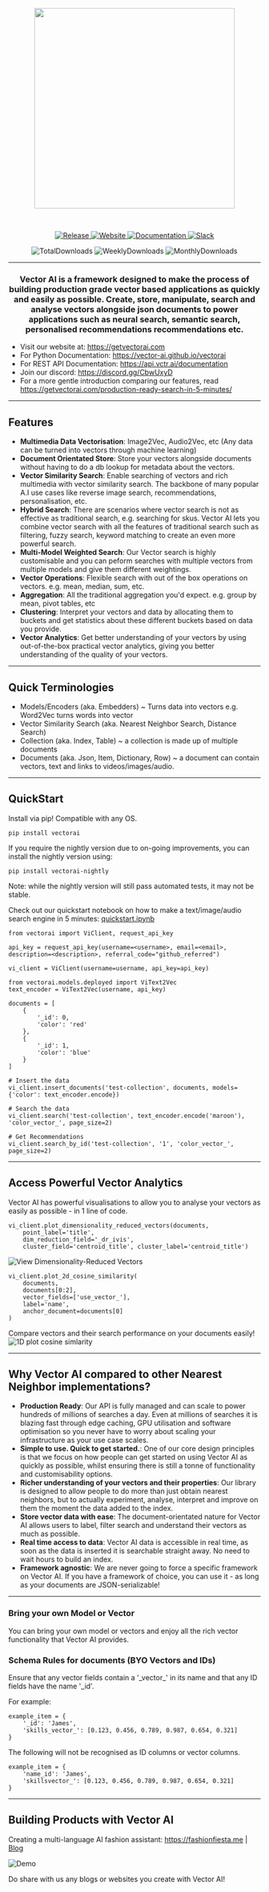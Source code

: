 <p align="center">
    <a href="https://getvectorai.com">
        <img src="https://getvectorai.com/assets/logo-with-text-v2.png" width="400"></img>
    </a>
</p>
<br>
<p align="center">
    <a href="https://github.com/vector-ai/vectorai">
        <img alt="Release" src="https://img.shields.io/github/v/tag/vector-ai/vectorai?label=release">
    </a>
    <a href="https://getvectorai.com">
        <img alt="Website" src="https://img.shields.io/website?up_message=online&label=website&url=https%3A%2F%2Fgetvectorai.com">
    </a>
    <a href="https://vector-ai.github.io/vectorai">
        <img alt="Documentation" src="https://img.shields.io/website?up_message=online&label=documentation&url=https%3A%2F%2Fvector-ai.github.io%2Fvectorai">
    </a>
    <a href="https://join.slack.com/t/vector-ai-workspace/shared_invite/zt-itto14oy-0KerBV7onSuYRP_kmXE9yA">
        <img alt="Slack" src="https://img.shields.io/badge/slack-join-blue.svg">
    </a>
</p>

<div align="center">

![TotalDownloads](https://static.pepy.tech/personalized-badge/vectorai-nightly?period=total&units=none&left_color=black&right_color=red&left_text=Total%20Downloads&?)
![WeeklyDownloads](https://static.pepy.tech/personalized-badge/vectorai-nightly?period=week&units=none&left_color=black&right_color=red&left_text=Weekly%20Downloads&?)
![MonthlyDownloads](https://static.pepy.tech/personalized-badge/vectorai-nightly?period=month&units=none&left_color=black&right_color=red&left_text=Monthly%20Downloads&?)

</div>
<hr>

<h3 align="center">
Vector AI is a framework designed to make the process of building production grade vector based applications as quickly and easily as possible. Create, store, manipulate, search and analyse vectors alongside json documents to power applications such as neural search, semantic search, personalised recommendations recommendations etc.
</h3>

- Visit our website at: https://getvectorai.com
- For Python Documentation: https://vector-ai.github.io/vectorai
- For REST API Documentation: https://api.vctr.ai/documentation
- Join our discord: https://discord.gg/CbwUxyD
- For a more gentle introduction comparing our features, read https://getvectorai.com/production-ready-search-in-5-minutes/

<hr>

## Features
- **Multimedia Data Vectorisation**: Image2Vec, Audio2Vec, etc (Any data can be turned into vectors through machine learning)
- **Document Orientated Store**: Store your vectors alongside documents without having to do a db lookup for metadata about the vectors.
- **Vector Similarity Search**: Enable searching of vectors and rich multimedia with vector similarity search. The backbone of many popular A.I use cases like reverse image search, recommendations, personalisation, etc.
- **Hybrid Search**: There are scenarios where vector search is not as effective as traditional search, e.g. searching for skus. Vector AI lets you combine vector search with all the features of traditional search such as filtering, fuzzy search, keyword matching to create an even more powerful search.
- **Multi-Model Weighted Search**: Our Vector search is highly customisable and you can peform searches with multiple vectors from multiple models and give them different weightings.
- **Vector Operations**: Flexible search with out of the box operations on vectors. e.g. mean, median, sum, etc.
- **Aggregation**: All the traditional aggregation you'd expect. e.g. group by mean, pivot tables, etc
- **Clustering**: Interpret your vectors and data by allocating them to buckets and get statistics about these different buckets based on data you provide.
- **Vector Analytics**: Get better understanding of your vectors by using out-of-the-box practical vector analytics, giving you better understanding of the quality of your vectors.

<hr>

## Quick Terminologies

- Models/Encoders (aka. Embedders) ~ Turns data into vectors e.g. Word2Vec turns words into vector
- Vector Similarity Search (aka. Nearest Neighbor Search, Distance Search)
- Collection (aka. Index, Table) ~ a collection is made up of multiple documents
- Documents (aka. Json, Item, Dictionary, Row) ~ a document can contain vectors, text and links to videos/images/audio.

<hr>

## QuickStart

Install via pip! Compatible with any OS.

```
pip install vectorai
```

If you require the nightly version due to on-going improvements, you can install the nightly version using: 
```
pip install vectorai-nightly
```

Note: while the nightly version will still pass automated tests, it may not be stable.

Check out our quickstart notebook on how to make a text/image/audio search engine in 5 minutes: [quickstart.ipynb](examples/quickstart.ipynb)

```
from vectorai import ViClient, request_api_key

api_key = request_api_key(username=<username>, email=<email>, description=<description>, referral_code="github_referred")

vi_client = ViClient(username=username, api_key=api_key)

from vectorai.models.deployed import ViText2Vec
text_encoder = ViText2Vec(username, api_key)

documents = [
    {
        '_id': 0,
        'color': 'red'
    },
    {
        '_id': 1,
        'color': 'blue'
    }
]

# Insert the data
vi_client.insert_documents('test-collection', documents, models={'color': text_encoder.encode})

# Search the data
vi_client.search('test-collection', text_encoder.encode('maroon'), 'color_vector_', page_size=2)

# Get Recommendations
vi_client.search_by_id('test-collection', '1', 'color_vector_', page_size=2)
```

<hr>

## Access Powerful Vector Analytics 

Vector AI has powerful visualisations to allow you to analyse your vectors as easily as possible - in 1 line of code.

```
vi_client.plot_dimensionality_reduced_vectors(documents, 
    point_label='title', 
    dim_reduction_field='_dr_ivis', 
    cluster_field='centroid_title', cluster_label='centroid_title')

```

![View Dimensionality-Reduced Vectors](https://getvectorai.com/assets/gif/dr_example.gif)

```
vi_client.plot_2d_cosine_similarity(
    documents,
    documents[0:2],
    vector_fields=['use_vector_'],
    label='name',
    anchor_document=documents[0]
)
```

Compare vectors and their search performance on your documents easily!
![1D plot cosine simlarity](https://getvectorai.com/assets/gif/2d_cosine_similarity.gif)

<hr>

## Why Vector AI compared to other Nearest Neighbor implementations?

- **Production Ready**: Our API is fully managed and can scale to power hundreds of millions of searches a day. Even at millions of searches it is blazing fast through edge caching, GPU utilisation and software optimisation so you never have to worry about scaling your infrastructure as your use case scales.
- **Simple to use. Quick to get started.**: One of our core design principles is that we focus on how people can get started on using Vector AI as quickly as possible, whilst ensuring there is still a tonne of functionality and customisability options.
- **Richer understanding of your vectors and their properties**: Our library is designed to allow people to do more than just obtain nearest neighbors, but to actually experiment, analyse, interpret and improve on them the moment the data added to the index.
- **Store vector data with ease**: The document-orientated nature for Vector AI allows users to label, filter search and understand their vectors as much as possible.
- **Real time access to data**: Vector AI data is accessible in real time, as soon as the data is inserted it is searchable straight away. No need to wait hours to build an index.
- **Framework agnostic**: We are never going to force a specific framework on Vector AI. If you have a framework of choice, you can use it - as long as your documents are JSON-serializable! 

<hr>

### Bring your own Model or Vector

You can bring your own model or vectors and enjoy all the rich vector functionality that Vector AI provides.

### Schema Rules for documents (BYO Vectors and IDs)

Ensure that any vector fields contain a '\_vector\_' in its name and that any ID fields have the name '\_id'.

For example:
```
example_item = {
    '_id': 'James',
    'skills_vector_': [0.123, 0.456, 0.789, 0.987, 0.654, 0.321]
}
```

The following will not be recognised as ID columns or vector columns.

```
example_item = {
    'name_id': 'James',
    'skillsvector_': [0.123, 0.456, 0.789, 0.987, 0.654, 0.321]
}
```

<hr>

## Building Products with Vector AI
Creating a multi-language AI fashion assistant: https://fashionfiesta.me | [Blog](https://getvectorai.com/how-we-built-a-vector-powered-outfit-recommender/)

![Demo](https://getvectorai.com/assets/gif/fashion-fiesta-demo.gif)

Do share with us any blogs or websites you create with Vector AI!

